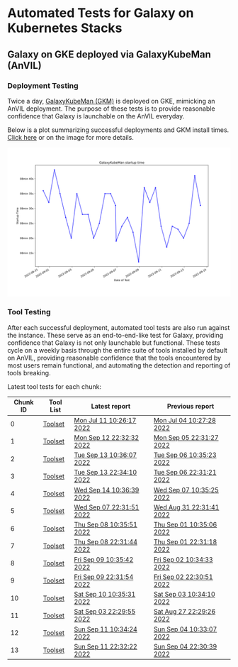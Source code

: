 # Automated Tests for Galaxy on Kubernetes Stacks
## Galaxy on GKE deployed via GalaxyKubeMan (AnVIL)
### Deployment Testing
Twice a day, [GalaxyKubeMan (GKM)](https://github.com/galaxyproject/galaxykubeman-helm) is deployed on GKE, mimicking an AnVIL deployment. The purpose of these tests is to provide reasonable confidence that Galaxy is launchable on the AnVIL everyday.

Below is a plot summarizing successful deployments and GKM install times.
<a href="https://htmlpreview.github.io/?https://github.com/anvilproject/galaxy-tests/blob/main/reports/anvil-edge/deployments.html">Click here</a> or on the image for more details.

<a href="https://htmlpreview.github.io/?https://github.com/anvilproject/galaxy-tests/blob/main/reports/anvil-edge/deployments.html"><img src="deployments.svg" /></a>

### Tool Testing
After each successful deployment, automated tool tests are also run against the instance. These serve as an end-to-end-like test for Galaxy, providing confidence that Galaxy is not only launchable but functional. These tests cycle on a weekly basis through the entire suite of tools installed by default on AnVIL, providing reasonable confidence that the tools encountered by most users remain functional, and automating the detection and reporting of tools breaking.

Latest tool tests for each chunk:

<table id="anviltools"><thead><tr><th>Chunk ID</th><th>Tool List</th><th>Latest report</th><th>Previous report</th></tr></thead><tbody><tr><td>0</td><td><a href="https://github.com/anvilproject/galaxy-tests/blob/main/reports/anvil-edge/tool-tests/gxy-auto-2022-07-11-10-17-57-1/tools.yaml">Toolset</a></td><td><a href="https://htmlpreview.github.io/?https://github.com/anvilproject/galaxy-tests/blob/main/reports/anvil-edge/tool-tests/gxy-auto-2022-07-11-10-17-57-1/results.html">Mon Jul 11 10:26:17 2022</a></td><td><a href="https://htmlpreview.github.io/?https://github.com/anvilproject/galaxy-tests/blob/main/reports/anvil-edge/tool-tests/gxy-auto-2022-07-04-10-19-35-1/results.html">Mon Jul 04 10:27:28 2022</a></td></tr><tr><td>1</td><td><a href="https://github.com/anvilproject/galaxy-tests/blob/main/reports/anvil-edge/tool-tests/gtests-edge-2022-09-12-22-16-1/tools.yaml">Toolset</a></td><td><a href="https://htmlpreview.github.io/?https://github.com/anvilproject/galaxy-tests/blob/main/reports/anvil-edge/tool-tests/gtests-edge-2022-09-12-22-16-1/results.html">Mon Sep 12 22:32:32 2022</a></td><td><a href="https://htmlpreview.github.io/?https://github.com/anvilproject/galaxy-tests/blob/main/reports/anvil-edge/tool-tests/gtests-edge-2022-09-05-22-15-55-1/results.html">Mon Sep 05 22:31:27 2022</a></td></tr><tr><td>2</td><td><a href="https://github.com/anvilproject/galaxy-tests/blob/main/reports/anvil-edge/tool-tests/gtests-edge-2022-09-13-10-20-1/tools.yaml">Toolset</a></td><td><a href="https://htmlpreview.github.io/?https://github.com/anvilproject/galaxy-tests/blob/main/reports/anvil-edge/tool-tests/gtests-edge-2022-09-13-10-20-1/results.html">Tue Sep 13 10:36:07 2022</a></td><td><a href="https://htmlpreview.github.io/?https://github.com/anvilproject/galaxy-tests/blob/main/reports/anvil-edge/tool-tests/gtests-edge-2022-09-06-10-19-39-1/results.html">Tue Sep 06 10:35:23 2022</a></td></tr><tr><td>3</td><td><a href="https://github.com/anvilproject/galaxy-tests/blob/main/reports/anvil-edge/tool-tests/gtests-edge-2022-09-13-22-17-1/tools.yaml">Toolset</a></td><td><a href="https://htmlpreview.github.io/?https://github.com/anvilproject/galaxy-tests/blob/main/reports/anvil-edge/tool-tests/gtests-edge-2022-09-13-22-17-1/results.html">Tue Sep 13 22:34:10 2022</a></td><td><a href="https://htmlpreview.github.io/?https://github.com/anvilproject/galaxy-tests/blob/main/reports/anvil-edge/tool-tests/gtests-edge-2022-09-06-22-15-1/results.html">Tue Sep 06 22:31:21 2022</a></td></tr><tr><td>4</td><td><a href="https://github.com/anvilproject/galaxy-tests/blob/main/reports/anvil-edge/tool-tests/gtests-edge-2022-09-14-10-20-1/tools.yaml">Toolset</a></td><td><a href="https://htmlpreview.github.io/?https://github.com/anvilproject/galaxy-tests/blob/main/reports/anvil-edge/tool-tests/gtests-edge-2022-09-14-10-20-1/results.html">Wed Sep 14 10:36:39 2022</a></td><td><a href="https://htmlpreview.github.io/?https://github.com/anvilproject/galaxy-tests/blob/main/reports/anvil-edge/tool-tests/gtests-edge-2022-09-07-10-19-1/results.html">Wed Sep 07 10:35:25 2022</a></td></tr><tr><td>5</td><td><a href="https://github.com/anvilproject/galaxy-tests/blob/main/reports/anvil-edge/tool-tests/gtests-edge-2022-09-07-22-15-1/tools.yaml">Toolset</a></td><td><a href="https://htmlpreview.github.io/?https://github.com/anvilproject/galaxy-tests/blob/main/reports/anvil-edge/tool-tests/gtests-edge-2022-09-07-22-15-1/results.html">Wed Sep 07 22:31:51 2022</a></td><td><a href="https://htmlpreview.github.io/?https://github.com/anvilproject/galaxy-tests/blob/main/reports/anvil-edge/tool-tests/gtests-edge-2022-08-31-22-15-33-1/results.html">Wed Aug 31 22:31:41 2022</a></td></tr><tr><td>6</td><td><a href="https://github.com/anvilproject/galaxy-tests/blob/main/reports/anvil-edge/tool-tests/gtests-edge-2022-09-08-10-19-1/tools.yaml">Toolset</a></td><td><a href="https://htmlpreview.github.io/?https://github.com/anvilproject/galaxy-tests/blob/main/reports/anvil-edge/tool-tests/gtests-edge-2022-09-08-10-19-1/results.html">Thu Sep 08 10:35:51 2022</a></td><td><a href="https://htmlpreview.github.io/?https://github.com/anvilproject/galaxy-tests/blob/main/reports/anvil-edge/tool-tests/gtests-edge-2022-09-01-10-18-54-1/results.html">Thu Sep 01 10:35:06 2022</a></td></tr><tr><td>7</td><td><a href="https://github.com/anvilproject/galaxy-tests/blob/main/reports/anvil-edge/tool-tests/gtests-edge-2022-09-08-22-16-1/tools.yaml">Toolset</a></td><td><a href="https://htmlpreview.github.io/?https://github.com/anvilproject/galaxy-tests/blob/main/reports/anvil-edge/tool-tests/gtests-edge-2022-09-08-22-16-1/results.html">Thu Sep 08 22:31:44 2022</a></td><td><a href="https://htmlpreview.github.io/?https://github.com/anvilproject/galaxy-tests/blob/main/reports/anvil-edge/tool-tests/gtests-edge-2022-09-01-22-15-29-1/results.html">Thu Sep 01 22:31:18 2022</a></td></tr><tr><td>8</td><td><a href="https://github.com/anvilproject/galaxy-tests/blob/main/reports/anvil-edge/tool-tests/gtests-edge-2022-09-09-10-20-1/tools.yaml">Toolset</a></td><td><a href="https://htmlpreview.github.io/?https://github.com/anvilproject/galaxy-tests/blob/main/reports/anvil-edge/tool-tests/gtests-edge-2022-09-09-10-20-1/results.html">Fri Sep 09 10:35:42 2022</a></td><td><a href="https://htmlpreview.github.io/?https://github.com/anvilproject/galaxy-tests/blob/main/reports/anvil-edge/tool-tests/gtests-edge-2022-09-02-10-19-01-1/results.html">Fri Sep 02 10:34:33 2022</a></td></tr><tr><td>9</td><td><a href="https://github.com/anvilproject/galaxy-tests/blob/main/reports/anvil-edge/tool-tests/gtests-edge-2022-09-09-22-16-1/tools.yaml">Toolset</a></td><td><a href="https://htmlpreview.github.io/?https://github.com/anvilproject/galaxy-tests/blob/main/reports/anvil-edge/tool-tests/gtests-edge-2022-09-09-22-16-1/results.html">Fri Sep 09 22:31:54 2022</a></td><td><a href="https://htmlpreview.github.io/?https://github.com/anvilproject/galaxy-tests/blob/main/reports/anvil-edge/tool-tests/gtests-edge-2022-09-02-22-15-37-1/results.html">Fri Sep 02 22:30:51 2022</a></td></tr><tr><td>10</td><td><a href="https://github.com/anvilproject/galaxy-tests/blob/main/reports/anvil-edge/tool-tests/gtests-edge-2022-09-10-10-18-1/tools.yaml">Toolset</a></td><td><a href="https://htmlpreview.github.io/?https://github.com/anvilproject/galaxy-tests/blob/main/reports/anvil-edge/tool-tests/gtests-edge-2022-09-10-10-18-1/results.html">Sat Sep 10 10:35:31 2022</a></td><td><a href="https://htmlpreview.github.io/?https://github.com/anvilproject/galaxy-tests/blob/main/reports/anvil-edge/tool-tests/gtests-edge-2022-09-03-10-18-03-1/results.html">Sat Sep 03 10:34:10 2022</a></td></tr><tr><td>11</td><td><a href="https://github.com/anvilproject/galaxy-tests/blob/main/reports/anvil-edge/tool-tests/gtests-edge-2022-09-03-22-14-21-1/tools.yaml">Toolset</a></td><td><a href="https://htmlpreview.github.io/?https://github.com/anvilproject/galaxy-tests/blob/main/reports/anvil-edge/tool-tests/gtests-edge-2022-09-03-22-14-21-1/results.html">Sat Sep 03 22:29:55 2022</a></td><td><a href="https://htmlpreview.github.io/?https://github.com/anvilproject/galaxy-tests/blob/main/reports/anvil-edge/tool-tests/gtests-edge-2022-08-27-22-13-48-1/results.html">Sat Aug 27 22:29:26 2022</a></td></tr><tr><td>12</td><td><a href="https://github.com/anvilproject/galaxy-tests/blob/main/reports/anvil-edge/tool-tests/gtests-edge-2022-09-11-10-18-1/tools.yaml">Toolset</a></td><td><a href="https://htmlpreview.github.io/?https://github.com/anvilproject/galaxy-tests/blob/main/reports/anvil-edge/tool-tests/gtests-edge-2022-09-11-10-18-1/results.html">Sun Sep 11 10:34:24 2022</a></td><td><a href="https://htmlpreview.github.io/?https://github.com/anvilproject/galaxy-tests/blob/main/reports/anvil-edge/tool-tests/gtests-edge-2022-09-04-10-17-25-1/results.html">Sun Sep 04 10:33:07 2022</a></td></tr><tr><td>13</td><td><a href="https://github.com/anvilproject/galaxy-tests/blob/main/reports/anvil-edge/tool-tests/gtests-edge-2022-09-11-22-16-1/tools.yaml">Toolset</a></td><td><a href="https://htmlpreview.github.io/?https://github.com/anvilproject/galaxy-tests/blob/main/reports/anvil-edge/tool-tests/gtests-edge-2022-09-11-22-16-1/results.html">Sun Sep 11 22:32:22 2022</a></td><td><a href="https://htmlpreview.github.io/?https://github.com/anvilproject/galaxy-tests/blob/main/reports/anvil-edge/tool-tests/gtests-edge-2022-09-04-22-14-56-1/results.html">Sun Sep 04 22:30:39 2022</a></td></tr></tbody></table>
